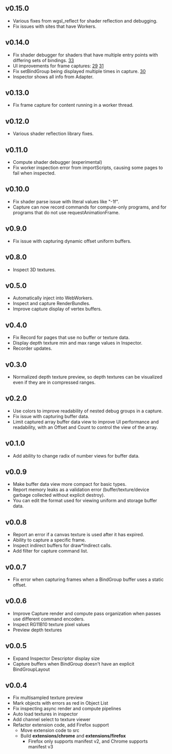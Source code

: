 ## v0.15.0

* Various fixes from wgsl_reflect for shader reflection and debugging.
* Fix issues with sites that have Workers.

## v0.14.0

* Fix shader debugger for shaders that have multiple entry points with differing sets of bindings. [33](https://github.com/brendan-duncan/webgpu_inspector/issues/33)
* UI improvements for frame captures:
  [29](https://github.com/brendan-duncan/webgpu_inspector/issues/29)
  [31](https://github.com/brendan-duncan/webgpu_inspector/issues/31)
* Fix setBindGroup being displayed multiple times in capture. [30](https://github.com/brendan-duncan/webgpu_inspector/issues/30)    
* Inspector shows all info from Adapter.

## v0.13.0

* Fix frame capture for content running in a worker thread.

## v0.12.0

* Various shader reflection library fixes.

## v0.11.0

* Compute shader debugger (experimental)
* Fix worker inspection error from importScripts, causing some pages to fail when inspected.

## v0.10.0

* Fix shader parse issue with literal values like "-1f".
* Capture can now record commands for compute-only programs, and for programs that do not use requestAnimationFrame.

## v0.9.0

* Fix issue with capturing dynamic offset uniform buffers.

## v0.8.0

* Inspect 3D textures.

## v0.5.0

* Automatically inject into WebWorkers.
* Inspect and capture RenderBundles.
* Improve capture display of vertex buffers.

## v0.4.0

* Fix Record for pages that use no buffer or texture data.
* Display depth texture min and max range values in Inspector.
* Recorder updates.

## v0.3.0

* Normalized depth texture preview, so depth textures can be visualized even if they are in compressed ranges.

## v0.2.0

* Use colors to improve readability of nested debug groups in a capture.
* Fix issue with capturing buffer data.
* Limit captured array buffer data view to improve UI performance and readability, with an Offset and Count to control the view of the array.

## v0.1.0

* Add ability to change radix of number views for buffer data.

## v0.0.9

* Make buffer data view more compact for basic types.
* Report memory leaks as a validation error (buffer/texture/device garbage collected without explicit destroy).
* You can edit the format used for viewing uniform and storage buffer data.

## v0.0.8

* Report an error if a canvas texture is used after it has expired.
* Ability to capture a specific frame.
* Inspect indirect buffers for draw*Indirect calls.
* Add filter for capture command list.

## v0.0.7

* Fix error when capturing frames when a BindGroup buffer uses a static offset.

## v0.0.6

* Improve Capture render and compute pass organization when passes use different command encoders.
* Inspect RG11B10 texture pixel values
* Preview depth textures

## v0.0.5

* Expand Inspector Descriptor display size
* Capture buffers when BindGroup doesn't have an explicit BindGroupLayout

## v0.0.4

* Fix multisampled texture preview
* Mark objects with errors as red in Object List
* Fix inspecting async render and compute pipelines
* Auto load textures in inspector
* Add channel select to texture viewer
* Refactor extension code, add Firefox support
    * Move extension code to src
    * Build **extensions/chrome** and **extensions/firefox**
        * Firefox only supports manifest v2, and Chrome supports manifest v3

